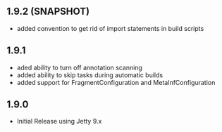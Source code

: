 1.9.2 (SNAPSHOT)
----------------
* added convention to get rid of import statements in build scripts

1.9.1
-----
* aded ability to turn off annotation scanning
* added ability to skip tasks during automatic builds
* added support for FragmentConfiguration and MetaInfConfiguration

1.9.0
-----
* Initial Release using Jetty 9.x

